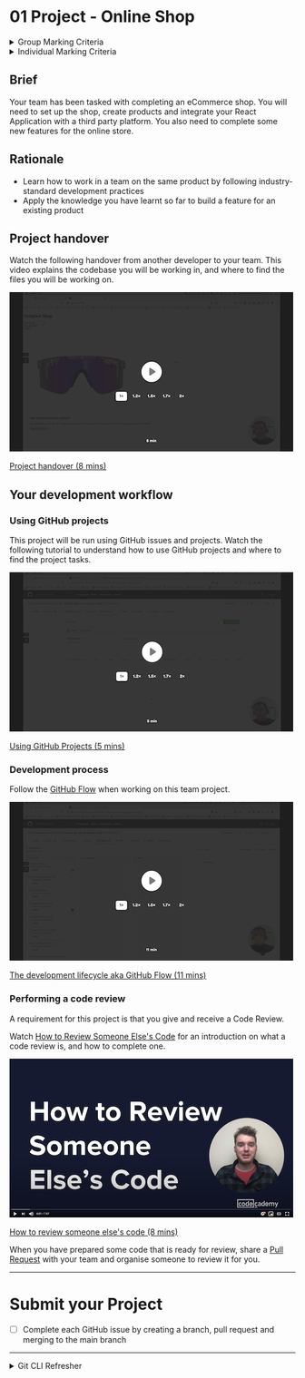 # 01 Project - Online Shop

<details>
  <summary>Group Marking Criteria</summary>
  <br>
  <p>This project has has a group and individual component which will be graded seperately.</p>

  <p>The following Learning Outcomes are assessed using the below criteria:</p>

  <h2>Group Assessment</h2>
  <table>
    <tr>
      <td>LO5</td>
      <td>Install and configure a web-based solution using web scripting</td>
      <td>1 Credit<br />(3.33%)</td>
    </tr>
    <tr>
      <td>LO7</td>
      <td>Write scripts/code that adheres to coding standards to implement and customise a secure solution using frameworks and libraries.</td>
      <td>1 Credit<br />(3.33%)</td>
    </tr>
    <tr>
      <td>LO9</td>
      <td>Optimise client side media for the web, taking into consideration UX, cost, infrastructure requirements and scalability.</td>
      <td>1 Credit<br />(3.33%)</td>
    </tr>
    <tr>
      <td>LO12</td>
      <td>Select, apply and configure plug-in security and compatibility issues; and monitor performance and security.</td>
      <td>1 Credit<br />(3.33%)</td>
    </tr>
    <tr>
      <td>LO19</td>
      <td>Produce intuitive user training material and experiences that are accurate and implemented by both end users and technical staff</td>
      <td>1 Credit<br />(3.33%)</td>
    </tr>
    <tr>
      <td>LO20</td>
      <td>Apply communication, collaboration, teamwork, documentation, customer experience and demonstrate projects using oral and visual presentations</td>
      <td>1 Credit<br />(3.33%)</td>
    </tr>
    <tr>
      <td>LO21</td>
      <td>Apply personal and interpersonal skills to enhance effectiveness in an IT role. </td>
      <td>1 Credit<br />(3.33%)</td>
    </tr>
    <tr>
      <td>LO24</td>
      <td>Apply knowledge of the Treaty of Waitangi into a client-side project</td>
      <td>1 Credit<br />(3.33%)</td>
    </tr>
    <tr>
      <td>LO31</td>
      <td>Demonstrate skills in networking including internet concepts.</td>
      <td>1 Credit<br />(3.33%)</td>
    </tr>
    <tr>
      <td>LO33</td>
      <td>Demonstrate advanced technical knowledge of applications for supporting user requirements.</td>
      <td>1 Credit<br />(3.33%)</td>
    </tr>
    <tr>
      <td colspan="2">
        Total credit weighting counting towards the final grade of WDD01
      </td>
      <td>
        10 Credits<br />(33.33%)
      </td>
    </tr>
  </table>

To receive the LO credits - all summative projects must receive a C- Grade
(50% or higher).

  <table>
    <tr>
      <th>Project Component</th>
      <th>Acceptance criteria</th>
      <th>Component weighting</th>
      <th>Assessment Grade</th>
    </tr>
    <tr>
      <td>Team Formation and The Treaty of Waitangi</td>
      <td>
        Meets the acceptance criteria
      </td>
      <td>5%</td>
      <td></td>
    </tr>
    <tr>
      <td>Design and CSS</td>
      <td>
        Meets the acceptance criteria
      </td>
      <td>15%</td>
      <td></td>
    </tr>
    <tr>
      <td>Stripe integration</td>
      <td>
        Stripe and the Begin API server are setup and integrated into the React Application correctly. Products are fetched from the Begin API. 
      </td>
      <td>20%</td>
      <td></td>
    </tr>
    <tr>
      <td>Deployment</td>
      <td>
        Site is deployed using Netlify
      </td>
      <td>5%</td>
      <td></td>
    </tr>
    <tr>
      <td>Documentation</td>
      <td>
        Readme is created as per the acceptance criteria
      </td>
      <td>5%</td>
      <td></td>
    </tr>
    <tr>
      <td>Code quality</td>
      <td>
        Code looks professional and is formatted in a consistent manner. Code is
        easy to read and understand, with comments and well named functions and
        variables. There is little to no repetition in logic. No
        errors/bugs/syntax problems.
      </td>
      <td>15%</td>
      <td></td>
    </tr>
    <tr>
      <td>Development process</td>
      <td>
        Submitted correctly in GitHub Classrooms. GitHub issues are completed one at a time, and merged into the main branch before the next issue is started. Code is peer-reviewed via Pull Requests. Pull Requests are linked to GitHub issues. Commit messages describe the change made in the commit
      </td>
      <td>15%</td>
      <td></td>
    </tr>
    <tr>
      <td>Group evaluation</td>
      <td>
        Peers in your group will assess your contribution, and this will be allocated to your grade. Note: The final allocation of marks is at the discretion of the examiner.	
      </td>
      <td>20%</td>
      <td></td>
    </tr>
    <tr>
      <th colspan="2" align="left">Total grade</th>
      <td>100%</td>
      <td>/100</td>
    </tr>
  </table>
</details>

<details>
  <summary>Individual Marking Criteria</summary>
  <br>
  <p>This project has has a group and individual component which will be graded seperately.</p>

  <p>The following Learning Outcomes are assessed using the below criteria:</p>

  <h2>Individual assessment</h2>
  <table>
    <tr>
      <td>LO5</td>
      <td>Install and configure a web-based solution using web scripting</td>
      <td>1 Credit<br />(3.33%)</td>
    </tr>
    <tr>
      <td>LO7</td>
      <td>Write scripts/code that adheres to coding standards to implement and customise a secure solution using frameworks and libraries.</td>
      <td>1 Credit<br />(3.33%)</td>
    </tr>
    <tr>
      <td>LO9</td>
      <td>Optimise client side media for the web, taking into consideration UX, cost, infrastructure requirements and scalability.</td>
      <td>1 Credit<br />(3.33%)</td>
    </tr>
    <tr>
      <td>LO11</td>
      <td>Select and apply multiple plug-in solutions.</td>
      <td>1 Credit<br />(3.33%)</td>
    </tr>
    <tr>
      <td>LO12</td>
      <td>Select, apply and configure plug-in security and compatibility issues; and monitor performance and security.</td>
      <td>1 Credit<br />(3.33%)</td>
    </tr>
    <tr>
      <td>LO25</td>
      <td>Apply business concepts in a project including functions, structure and cultural context of business.</td>
      <td>1 Credit<br />(3.33%)</td>
    </tr>
    <tr>
      <td>LO28</td>
      <td>Apply and demonstrate user experience and usability concepts in IT</td>
      <td>1 Credit<br />(3.33%)</td>
    </tr>
    <tr>
      <td>LO32</td>
      <td>Implement hardware and software diagnostic testing,  maintenance, technical and customer support across a range of devices</td>
      <td>1 Credit<br />(3.33%)</td>
    </tr>
    <tr>
      <td>LO34</td>
      <td>Apply security concepts, tools and techniques.</td>
      <td>1 Credit<br />(3.33%)</td>
    </tr>
    <tr>
      <td colspan="2">
        Total credit weighting counting towards the final grade of WDD01
      </td>
      <td>
        9 Credits<br />(30.00%)
      </td>
    </tr>
  </table>

To receive the LO credits - all summative projects must receive a C- Grade
(50% or higher).

  <table>
    <tr>
      <th>Project Component</th>
      <th>Acceptance criteria</th>
      <th>Component weighting</th>
      <th>Assessment Grade</th>
    </tr>
    <tr>
      <td>React Component, design and functionality</td>
      <td>
        React Component and properties are used efficiently. Component demonstrates usable design with CSS. Event handlers are configured correctly. Logical functions are written with appropriate JavaScript and pass unit tests.
      </td>
      <td>50%</td>
      <td></td>
    </tr>
    <tr>
      <td>Code reviews</td>
      <td>
        Performed a code review on a team members pull request, and made a video recording. Followed the code review checklist. Received a code review on a feature that was submitted for code review.
      </td>
      <td>20%</td>
      <td></td>
    </tr>
    <tr>
      <td>Code quality</td>
      <td>
        Code looks professional and is formatted in a consistent manner. Code is
        easy to read and understand, with comments and well named functions and
        variables. There is little to no repetition in logic. No
        errors/bugs/syntax problems.
      </td>
      <td>20%</td>
      <td></td>
    </tr>
    <tr>
      <td>Development process</td>
      <td>
        Submitted correctly by creating a Pull Request, and merging it to the main branch. Commits are frequent, demonstrating progression of development. Clear commit
        messages.
      </td>
      <td>10%</td>
      <td></td>
    </tr>
    <tr>
      <th colspan="2" align="left">Total grade</th>
      <td>100%</td>
      <td>/100</td>
    </tr>
  </table>
</details>

## Brief

Your team has been tasked with completing an eCommerce shop. You will need to set up the shop, create products and integrate your React Application with a third party platform. You also need to complete some new features for the online store.

## Rationale

- Learn how to work in a team on the same product by following industry-standard development practices
- Apply the knowledge you have learnt so far to build a feature for an existing product

## Project handover

Watch the following handover from another developer to your team. This video explains the codebase you will be working in, and where to find the files you will be working on.

<a href="https://www.loom.com/share/e2b4b795b4c3493eb6638e1021b7fba7">
  <img src="docs/loom-project-handover.png" />
  <p>Project handover (8 mins)</p>
</a>

## Your development workflow

### Using GitHub projects

This project will be run using GitHub issues and projects. Watch the following tutorial to understand how to use GitHub projects and where to find the project tasks.

<a href="https://www.loom.com/share/5a8bc195d9cf47389aac6c82eb0d161d">
  <img src="docs/loom-github-projects.png" />
  <p>Using GitHub Projects (5 mins)</p>
</a>

### Development process

Follow the [GitHub Flow](https://guides.github.com/introduction/flow/) when working on this team project.

<a href="https://www.loom.com/share/33612f8d17b54bdaae55a9a3bd54d517">
  <img src="docs/loom-github-flow.png" />
  <p>The development lifecycle aka GitHub Flow (11 mins)</p>
</a>

### Performing a code review

A requirement for this project is that you give and receive a Code Review.

Watch [How to Review Someone Else's Code](https://youtu.be/TlXy_i27N3w) for an introduction on what a code review is, and how to complete one.

<a href="https://youtu.be/TlXy_i27N3w">
  <img src="docs/youtube-how-to-review-code.png" />
  <p>How to review someone else's code (8 mins)</p>
</a>

When you have prepared some code that is ready for review, share a [Pull Request](https://docs.github.com/en/free-pro-team@latest/github/collaborating-with-issues-and-pull-requests/proposing-changes-to-your-work-with-pull-requests) with your team and organise someone to review it for you.

---

# Submit your Project

- [ ] Complete each GitHub issue by creating a branch, pull request and merging to the main branch

---

<details>
  <summary>
    Git CLI Refresher
  </summary>

If you need help remembering what commands to type with `git`, use the following as a reference, or watch the [git walkthrough tutorial video](https://vimeo.com/433825571/bc1830fb90)

```shell
# when ready to commit and push
git add .

git commit -m "Completed Part A"

git push origin master
```

</details>
